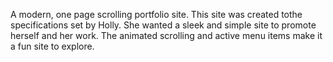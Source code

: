A modern, one page scrolling portfolio site.
This site was created tothe specifications set by Holly. She wanted a sleek and simple site to promote herself and her work. The animated scrolling and active menu items make it a fun site to explore.